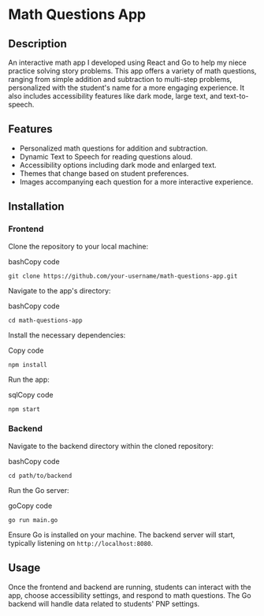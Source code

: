 # Math Questions App

## Description

An interactive math app I developed using React and Go to help my niece practice solving story problems. This app offers a variety of math questions, ranging from simple addition and subtraction to multi-step problems, personalized with the student's name for a more engaging experience. It also includes accessibility features like dark mode, large text, and text-to-speech.

## Features

-   Personalized math questions for addition and subtraction.
-   Dynamic Text to Speech for reading questions aloud.
-   Accessibility options including dark mode and enlarged text.
-   Themes that change based on student preferences.
-   Images accompanying each question for a more interactive experience.


## Installation

### Frontend

Clone the repository to your local machine:

bashCopy code

`git clone https://github.com/your-username/math-questions-app.git` 

Navigate to the app's directory:

bashCopy code

`cd math-questions-app` 

Install the necessary dependencies:

Copy code

`npm install` 

Run the app:

sqlCopy code

`npm start` 

### Backend

Navigate to the backend directory within the cloned repository:

bashCopy code

`cd path/to/backend` 

Run the Go server:

goCopy code

`go run main.go` 

Ensure Go is installed on your machine. The backend server will start, typically listening on `http://localhost:8080`.

## Usage

Once the frontend and backend are running, students can interact with the app, choose accessibility settings, and respond to math questions. The Go backend will handle data related to students' PNP settings.

